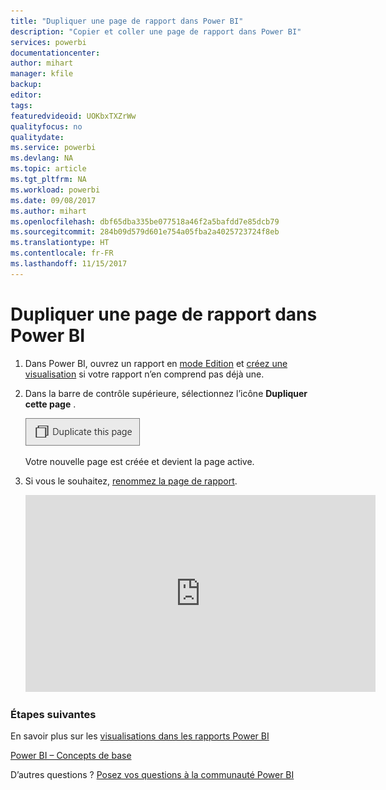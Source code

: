 ```yaml
---
title: "Dupliquer une page de rapport dans Power BI"
description: "Copier et coller une page de rapport dans Power BI"
services: powerbi
documentationcenter: 
author: mihart
manager: kfile
backup: 
editor: 
tags: 
featuredvideoid: UOKbxTXZrWw
qualityfocus: no
qualitydate: 
ms.service: powerbi
ms.devlang: NA
ms.topic: article
ms.tgt_pltfrm: NA
ms.workload: powerbi
ms.date: 09/08/2017
ms.author: mihart
ms.openlocfilehash: dbf65dba335be077518a46f2a5bafdd7e85dcb79
ms.sourcegitcommit: 284b09d579d601e754a05fba2a4025723724f8eb
ms.translationtype: HT
ms.contentlocale: fr-FR
ms.lasthandoff: 11/15/2017
---
```

# <a name="duplicate-a-report-page-in-power-bi"></a>Dupliquer une page de rapport dans Power BI
1. Dans Power BI, ouvrez un rapport en [mode Edition](service-reading-view-and-editing-view.md) et [créez une visualisation](power-bi-report-add-visualizations-i.md) si votre rapport n’en comprend pas déjà une. 
2. Dans la barre de contrôle supérieure, sélectionnez l’icône **Dupliquer cette page** .
   
   ![](media/power-bi-report-copy-paste-page/pbi_duplicate_new.png)
   
   Votre nouvelle page est créée et devient la page active.
3. Si vous le souhaitez, [renommez la page de rapport](service-rename.md).
   
   <iframe width="560" height="315" src="https://www.youtube.com/embed/UOKbxTXZrWw?list=PL1N57mwBHtN0JFoKSR0n-tBkUJHeMP2cP" frameborder="0" allowfullscreen></iframe>

### <a name="next-steps"></a>Étapes suivantes
En savoir plus sur les [visualisations dans les rapports Power BI](power-bi-report-visualizations.md)

[Power BI – Concepts de base](service-basic-concepts.md)

D’autres questions ? [Posez vos questions à la communauté Power BI](http://community.powerbi.com/)

